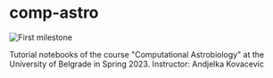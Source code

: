 # comp-astro
![First milestone](https://img.shields.io/badge/MASS%201st%20generation-first%20milestone-brightgreen)

Tutorial notebooks of the course "Computational Astrobiology" at the University of Belgrade in Spring 2023. Instructor: Andjelka Kovacevic
